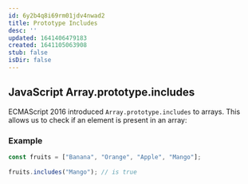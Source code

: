 ```yaml
---
id: 6y2b4q8i69rm01jdv4nwad2
title: Prototype Includes
desc: ''
updated: 1641406479183
created: 1641105063908
stub: false
isDir: false
---
```



## JavaScript Array.prototype.includes

ECMAScript 2016 introduced `Array.prototype.includes` to arrays. This allows us to check if an element is present in an array:

### Example

```js
const fruits = ["Banana", "Orange", "Apple", "Mango"];  
  
fruits.includes("Mango"); // is true
```
